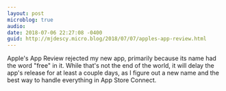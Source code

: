 ```yaml
---
layout: post
microblog: true
audio: 
date: 2018-07-06 22:27:08 -0400
guid: http://mjdescy.micro.blog/2018/07/07/apples-app-review.html
---
```

Apple's App Review rejected my new app, primarily because its name had the word "free" in it. While that's not the end of the world, it will delay the app's release for at least a couple days, as I figure out a new name and the best way to handle everything in App Store Connect.
